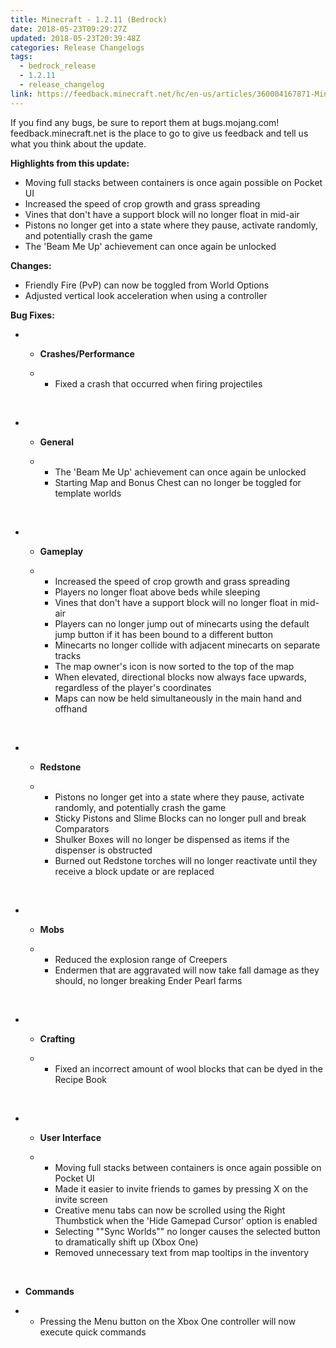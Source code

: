 ```yaml
---
title: Minecraft - 1.2.11 (Bedrock)
date: 2018-05-23T09:29:27Z
updated: 2018-05-23T20:39:48Z
categories: Release Changelogs
tags:
  - bedrock_release
  - 1.2.11
  - release_changelog
link: https://feedback.minecraft.net/hc/en-us/articles/360004167871-Minecraft-1-2-11-Bedrock
---
```


If you find any bugs, be sure to report them at bugs.mojang.com! feedback.minecraft.net is the place to go to give us feedback and tell us what you think about the update.

  
**Highlights from this update:**

- Moving full stacks between containers is once again possible on Pocket UI
- Increased the speed of crop growth and grass spreading
- Vines that don't have a support block will no longer float in mid-air
- Pistons no longer get into a state where they pause, activate randomly, and potentially crash the game
- The 'Beam Me Up' achievement can once again be unlocked

  
**Changes:**

- Friendly Fire (PvP) can now be toggled from World Options
- Adjusted vertical look acceleration when using a controller

  
**Bug Fixes:**

- - **Crashes/Performance**

  - - Fixed a crash that occurred when firing projectiles

 

- - **General**

  - - The 'Beam Me Up' achievement can once again be unlocked
    - Starting Map and Bonus Chest can no longer be toggled for template worlds

 

- - **Gameplay**

  - - Increased the speed of crop growth and grass spreading
    - Players no longer float above beds while sleeping
    - Vines that don't have a support block will no longer float in mid-air
    - Players can no longer jump out of minecarts using the default jump button if it has been bound to a different button
    - Minecarts no longer collide with adjacent minecarts on separate tracks
    - The map owner's icon is now sorted to the top of the map
    - When elevated, directional blocks now always face upwards, regardless of the player's coordinates
    - Maps can now be held simultaneously in the main hand and offhand

 

- - **Redstone**

  - - Pistons no longer get into a state where they pause, activate randomly, and potentially crash the game
    - Sticky Pistons and Slime Blocks can no longer pull and break Comparators
    - Shulker Boxes will no longer be dispensed as items if the dispenser is obstructed
    - Burned out Redstone torches will no longer reactivate until they receive a block update or are replaced

 

- - **Mobs**

  - - Reduced the explosion range of Creepers
    - Endermen that are aggravated will now take fall damage as they should, no longer breaking Ender Pearl farms

 

- - **Crafting**

  - - Fixed an incorrect amount of wool blocks that can be dyed in the Recipe Book

 

- - **User Interface**

  - - Moving full stacks between containers is once again possible on Pocket UI
    - Made it easier to invite friends to games by pressing X on the invite screen
    - Creative menu tabs can now be scrolled using the Right Thumbstick when the 'Hide Gamepad Cursor' option is enabled
    - Selecting ""Sync Worlds"" no longer causes the selected button to dramatically shift up (Xbox One)
    - Removed unnecessary text from map tooltips in the inventory

 

- **Commands**

- - Pressing the Menu button on the Xbox One controller will now execute quick commands
